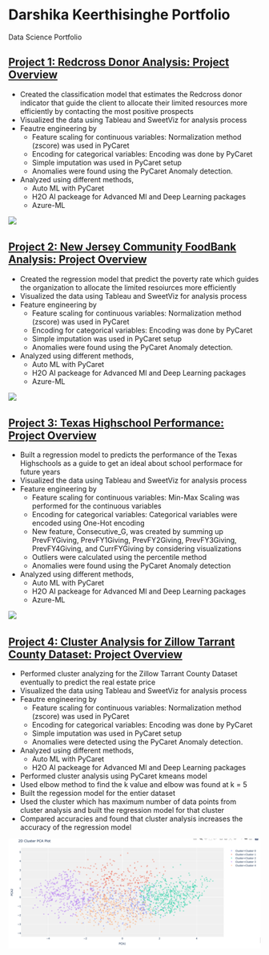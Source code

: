 # Darshika Keerthisinghe Portfolio
Data Science Portfolio

## [Project 1: Redcross Donor Analysis: Project Overview](https://github.com/dcw8161/Redcross-Donor-Analysis)

* Created the classification model that estimates the Redcross donor indicator that guide the client to allocate their limited resources more efficiently by contacting the most positive prospects
* Visualized the data using Tableau and SweetViz for analysis process
* Feautre engineering by
   * Feature scaling for continuous variables: Normalization method (zscore) was used in PyCaret 
   * Encoding for categorical variables: Encoding was done by PyCaret
   * Simple imputation was used in PyCaret setup
   * Anomalies were found using the PyCaret Anomaly detection.
* Analyzed using different methods,
   * Auto ML with PyCaret
   * H2O AI packeage for Advanced Ml and Deep Learning packages
   * Azure-ML

![](https://user-images.githubusercontent.com/48637798/148803726-5574ccc2-bcd4-42d3-addf-8e09256e9c93.png)

## [Project 2: New Jersey Community FoodBank Analysis: Project Overview](https://github.com/dcw8161/New-Jersey-Community-FoodBank-Data-Analysis)

* Created the regression model that predict the poverty rate which guides the organization to allocate the limited resoiurces more efficiently
* Visualized the data using Tableau and SweetViz for analysis process
* Feature engineering by
   * Feature scaling for continuous variables:  Normalization method (zscore) was used in PyCaret 
   * Encoding for categorical variables: Encoding was done by PyCaret
   * Simple imputation was used in PyCaret setup
   * Anomalies were found using the PyCaret Anomaly detection.
* Analyzed using different methods,
   * Auto ML with PyCaret
   * H2O AI packeage for Advanced Ml and Deep Learning packages
   * Azure-ML

![](https://user-images.githubusercontent.com/48637798/148815382-ee5d2e9a-d001-4edf-bf61-18477c0d420c.png)

## [Project 3: Texas Highschool Performance: Project Overview](https://github.com/dcw8161/Texas-High-School-Data-Analysis)

* Built a regression model to predicts the performance of the Texas Highschools as a guide to get an ideal about school performace for future years
* Visualized the data using Tableau and SweetViz for analysis process
* Feature engineering by
    * Feature scaling for continuous variables:  Min-Max Scaling was performed for the continuous variables
    * Encoding for categorical variables: Categorical variables were encoded using One-Hot encoding
    * New feature, Consecutive_G, was created by summing up PrevFYGiving, PrevFY1Giving, PrevFY2Giving, PrevFY3Giving, PrevFY4Giving, and CurrFYGiving by considering visualizations
    * Outliers were calculated using the percentile method
    * Anomalies were found using the PyCaret Anomaly detection
* Analyzed using different methods,
   * Auto ML with PyCaret
   * H2O AI packeage for Advanced Ml and Deep Learning packages
   * Azure-ML

![](https://user-images.githubusercontent.com/48637798/148813273-e73399b7-a380-4cb0-a717-86ac9c43dbd8.png)


## [Project 4: Cluster Analysis for Zillow Tarrant County Dataset: Project Overview](https://dcw8161.github.io/Cluster-analysis-Zillow-Tarrant-County/)

* Performed cluster analyzing for the Zillow Tarrant County Dataset eventually to predict the real estate price 
* Visualized the data using Tableau and SweetViz for analysis process
* Feautre engineering by
   * Feature scaling for continuous variables: Normalization method (zscore) was used in PyCaret 
   * Encoding for categorical variables: Encoding was done by PyCaret
   * Simple imputation was used in PyCaret setup
   * Anomalies were detected using the PyCaret Anomaly detection.
* Analyzed using different methods,
   * Auto ML with PyCaret
   * H2O AI packeage for Advanced Ml and Deep Learning packages
* Performed cluster analysis using PyCaret kmeans model
* Used elbow method to find the k value and elbow was found at k = 5
* Built the regession model for the entier dataset 
* Used the cluster which has maximum number of data points from cluster analysis and built the regression model for that cluster
* Compared accuracies and found that cluster analysis increases the accuracy of the regression model

![](/Images/Number%20of%20clusters.png)
